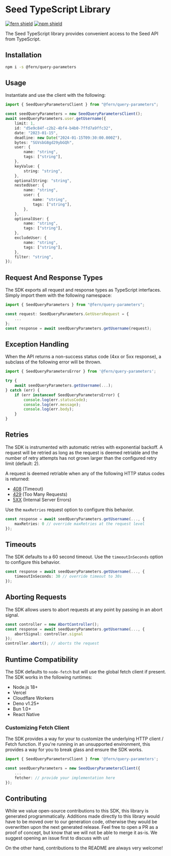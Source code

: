 # Seed TypeScript Library

[![fern shield](https://img.shields.io/badge/%F0%9F%8C%BF-SDK%20generated%20by%20Fern-brightgreen)](https://github.com/fern-api/fern)
[![npm shield](https://img.shields.io/npm/v/@fern/query-parameters)](https://www.npmjs.com/package/@fern/query-parameters)

The Seed TypeScript library provides convenient access to the Seed API from TypeScript.

## Installation

```sh
npm i -s @fern/query-parameters
```

## Usage

Instantiate and use the client with the following:

```typescript
import { SeedQueryParametersClient } from "@fern/query-parameters";

const seedQueryParameters = new SeedQueryParametersClient();
await seedQueryParameters.user.getUsername({
    limit: 1,
    id: "d5e9c84f-c2b2-4bf4-b4b0-7ffd7a9ffc32",
    date: "2023-01-15",
    deadline: new Date("2024-01-15T09:30:00.000Z"),
    bytes: "SGVsbG8gd29ybGQh",
    user: {
        name: "string",
        tags: ["string"],
    },
    keyValue: {
        string: "string",
    },
    optionalString: "string",
    nestedUser: {
        name: "string",
        user: {
            name: "string",
            tags: ["string"],
        },
    },
    optionalUser: {
        name: "string",
        tags: ["string"],
    },
    excludeUser: {
        name: "string",
        tags: ["string"],
    },
    filter: "string",
});
```

## Request And Response Types

The SDK exports all request and response types as TypeScript interfaces. Simply import them with the
following namespace:

```typescript
import { SeedQueryParameters } from "@fern/query-parameters";

const request: SeedQueryParameters.GetUsersRequest = {
    ...
};
const response = await seedQueryParameters.getUsername(request);
```

## Exception Handling

When the API returns a non-success status code (4xx or 5xx response), a subclass of the following error
will be thrown.

```typescript
import { SeedQueryParametersError } from '@fern/query-parameters';

try {
    await seedQueryParameters.getUsername(...);
} catch (err) {
    if (err instanceof SeedQueryParametersError) {
        console.log(err.statusCode);
        console.log(err.message);
        console.log(err.body);
    }
}
```

## Retries

The SDK is instrumented with automatic retries with exponential backoff. A request will be retried as long
as the request is deemed retriable and the number of retry attempts has not grown larger than the configured
retry limit (default: 2).

A request is deemed retriable when any of the following HTTP status codes is returned:

-   [408](https://developer.mozilla.org/en-US/docs/Web/HTTP/Status/408) (Timeout)
-   [429](https://developer.mozilla.org/en-US/docs/Web/HTTP/Status/429) (Too Many Requests)
-   [5XX](https://developer.mozilla.org/en-US/docs/Web/HTTP/Status/500) (Internal Server Errors)

Use the `maxRetries` request option to configure this behavior.

```typescript
const response = await seedQueryParameters.getUsername(..., {
    maxRetries: 0 // override maxRetries at the request level
});
```

## Timeouts

The SDK defaults to a 60 second timeout. Use the `timeoutInSeconds` option to configure this behavior.

```typescript
const response = await seedQueryParameters.getUsername(..., {
    timeoutInSeconds: 30 // override timeout to 30s
});
```

## Aborting Requests

The SDK allows users to abort requests at any point by passing in an abort signal.

```typescript
const controller = new AbortController();
const response = await seedQueryParameters.getUsername(..., {
    abortSignal: controller.signal
});
controller.abort(); // aborts the request
```

## Runtime Compatibility

The SDK defaults to `node-fetch` but will use the global fetch client if present. The SDK works in the following
runtimes:

-   Node.js 18+
-   Vercel
-   Cloudflare Workers
-   Deno v1.25+
-   Bun 1.0+
-   React Native

### Customizing Fetch Client

The SDK provides a way for your to customize the underlying HTTP client / Fetch function. If you're running in an
unsupported environment, this provides a way for you to break glass and ensure the SDK works.

```typescript
import { SeedQueryParametersClient } from '@fern/query-parameters';

const seedQueryParameters = new SeedQueryParametersClient({
    ...
    fetcher: // provide your implementation here
});
```

## Contributing

While we value open-source contributions to this SDK, this library is generated programmatically.
Additions made directly to this library would have to be moved over to our generation code,
otherwise they would be overwritten upon the next generated release. Feel free to open a PR as
a proof of concept, but know that we will not be able to merge it as-is. We suggest opening
an issue first to discuss with us!

On the other hand, contributions to the README are always very welcome!
